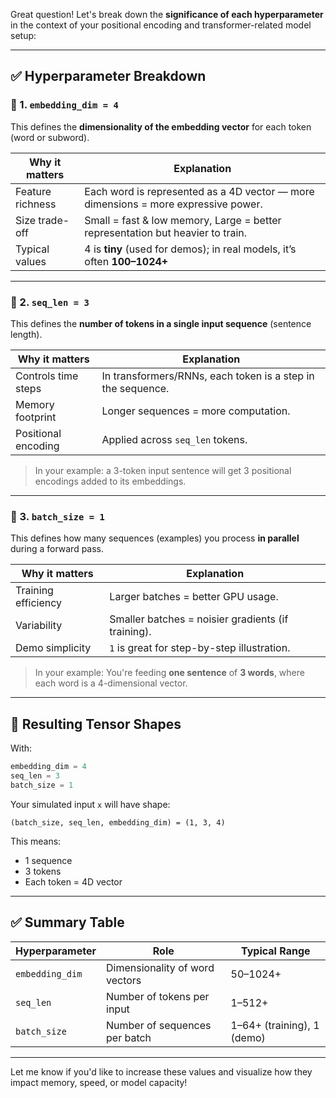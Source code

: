 Great question! Let's break down the **significance of each hyperparameter** in the context of your positional encoding and transformer-related model setup:

---

## ✅ Hyperparameter Breakdown

### 🔹 1. `embedding_dim = 4`

This defines the **dimensionality of the embedding vector** for each token (word or subword).

| Why it matters   | Explanation                                                                        |
| ---------------- | ---------------------------------------------------------------------------------- |
| Feature richness | Each word is represented as a 4D vector — more dimensions = more expressive power. |
| Size trade-off   | Small = fast & low memory, Large = better representation but heavier to train.     |
| Typical values   | 4 is **tiny** (used for demos); in real models, it’s often **100–1024+**           |

---

### 🔹 2. `seq_len = 3`

This defines the **number of tokens in a single input sequence** (sentence length).

| Why it matters      | Explanation                                                 |
| ------------------- | ----------------------------------------------------------- |
| Controls time steps | In transformers/RNNs, each token is a step in the sequence. |
| Memory footprint    | Longer sequences = more computation.                        |
| Positional encoding | Applied across `seq_len` tokens.                            |

> In your example: a 3-token input sentence will get 3 positional encodings added to its embeddings.

---

### 🔹 3. `batch_size = 1`

This defines how many sequences (examples) you process **in parallel** during a forward pass.

| Why it matters      | Explanation                                        |
| ------------------- | -------------------------------------------------- |
| Training efficiency | Larger batches = better GPU usage.                 |
| Variability         | Smaller batches = noisier gradients (if training). |
| Demo simplicity     | `1` is great for step-by-step illustration.        |

> In your example: You're feeding **one sentence** of **3 words**, where each word is a 4-dimensional vector.

---

## 🧪 Resulting Tensor Shapes

With:

```python
embedding_dim = 4
seq_len = 3
batch_size = 1
```

Your simulated input `x` will have shape:

```
(batch_size, seq_len, embedding_dim) = (1, 3, 4)
```

This means:

* 1 sequence
* 3 tokens
* Each token = 4D vector

---

## ✅ Summary Table

| Hyperparameter  | Role                           | Typical Range              |
| --------------- | ------------------------------ | -------------------------- |
| `embedding_dim` | Dimensionality of word vectors | 50–1024+                   |
| `seq_len`       | Number of tokens per input     | 1–512+                     |
| `batch_size`    | Number of sequences per batch  | 1–64+ (training), 1 (demo) |

---

Let me know if you'd like to increase these values and visualize how they impact memory, speed, or model capacity!

